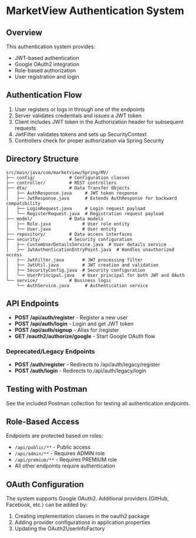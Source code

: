 # MarketView Authentication System

## Overview

This authentication system provides:

- JWT-based authentication
- Google OAuth2 integration
- Role-based authorization
- User registration and login

## Authentication Flow

1. User registers or logs in through one of the endpoints
2. Server validates credentials and issues a JWT token
3. Client includes JWT token in the Authorization header for subsequent requests
4. JwtFilter validates tokens and sets up SecurityContext
5. Controllers check for proper authorization via Spring Security

## Directory Structure

```
src/main/java/com/marketview/Spring/MV/
├── config/             # Configuration classes
├── controller/         # REST controllers
├── dto/                # Data Transfer Objects
│   ├── AuthResponse.java     # JWT token response
│   ├── JwtResponse.java      # Extends AuthResponse for backward compatibility
│   ├── LoginRequest.java     # Login request payload
│   └── RegisterRequest.java  # Registration request payload
├── model/              # Data models
│   ├── Role.java            # User role entity
│   └── User.java            # User entity
├── repository/         # Data access interfaces
├── security/           # Security configuration
│   ├── CustomUserDetailsService.java  # User details service
│   ├── JwtAuthenticationEntryPoint.java  # Handles unauthorized access
│   ├── JwtFilter.java       # JWT processing filter
│   ├── JwtUtil.java         # JWT creation and validation
│   ├── SecurityConfig.java  # Security configuration
│   └── UserPrincipal.java   # User principal for both JWT and OAuth
└── service/            # Business logic
    └── AuthService.java      # Authentication service
```

## API Endpoints

- **POST /api/auth/register** - Register a new user
- **POST /api/auth/login** - Login and get JWT token
- **POST /api/auth/signup** - Alias for /register
- **GET /oauth2/authorize/google** - Start Google OAuth flow

### Deprecated/Legacy Endpoints
- **POST /auth/register** - Redirects to /api/auth/legacy/register
- **POST /auth/login** - Redirects to /api/auth/legacy/login

## Testing with Postman

See the included Postman collection for testing all authentication endpoints.

## Role-Based Access

Endpoints are protected based on roles:

- `/api/public/**` - Public access
- `/api/admin/**` - Requires ADMIN role
- `/api/premium/**` - Requires PREMIUM role
- All other endpoints require authentication

## OAuth Configuration

The system supports Google OAuth2. Additional providers (GitHub, Facebook, etc.) can be added by:

1. Creating implementation classes in the oauth2 package
2. Adding provider configurations in application.properties
3. Updating the OAuth2UserInfoFactory
